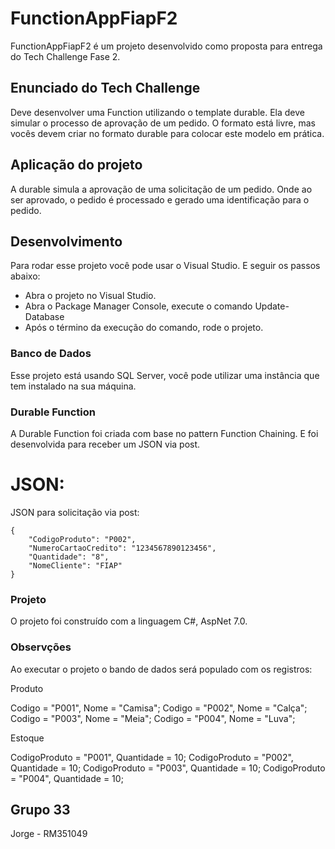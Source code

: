 # FunctionAppFiapF2

FunctionAppFiapF2 é um projeto desenvolvido como proposta para entrega do Tech Challenge Fase 2.

## Enunciado do Tech Challenge

Deve desenvolver uma Function utilizando o template durable. Ela deve simular o processo de aprovação de um pedido. O formato está livre, mas vocês devem criar no formato durable para colocar este modelo em prática. 

## Aplicação do projeto

A durable simula a aprovação de uma solicitação de um pedido. Onde ao ser aprovado, o pedido é processado e gerado uma identificação para o pedido.

## Desenvolvimento 

Para rodar esse projeto você pode usar o Visual Studio. E seguir os passos abaixo:

* Abra o projeto no Visual Studio.
* Abra o Package Manager Console, execute o comando Update-Database
* Após o término da execução do comando, rode o projeto.

### Banco de Dados

Esse projeto está usando SQL Server, você pode utilizar uma instância que tem instalado na sua máquina.

### Durable Function

A Durable Function foi criada com base no pattern Function Chaining. E foi desenvolvida para receber um JSON via post.

# JSON:

JSON para solicitação via post:
````````````
{
    "CodigoProduto": "P002",
    "NumeroCartaoCredito": "1234567890123456",
    "Quantidade": "8",
    "NomeCliente": "FIAP"
}
``````````````
### Projeto

O projeto foi construído com a linguagem C#, AspNet 7.0.

### Observções

Ao executar o projeto o bando de dados será populado com os registros:

Produto

  Codigo = "P001", Nome = "Camisa";
  Codigo = "P002", Nome = "Calça";
  Codigo = "P003", Nome = "Meia";
  Codigo = "P004", Nome = "Luva";

Estoque

 CodigoProduto = "P001", Quantidade = 10;
 CodigoProduto = "P002", Quantidade = 10;
 CodigoProduto = "P003", Quantidade = 10;
 CodigoProduto = "P004", Quantidade = 10;


## Grupo 33
Jorge - RM351049
